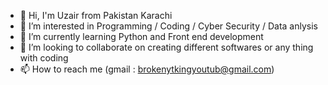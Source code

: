 - 👋 Hi, I'm Uzair from Pakistan Karachi
- 👀 I’m interested in Programming / Coding / Cyber Security / Data anlysis
- 🌱 I’m currently learning Python and Front end development 
- 💞️ I’m looking to collaborate on creating different softwares or any thing with coding 
- 📫 How to reach me (gmail : brokenytkingyoutub@gmail.com)

<!---
4ixer/4ixer is a ✨ special ✨ repository because its `README.md` (this file) appears on your GitHub profile.
You can click the Preview link to take a look at your changes.
--->
